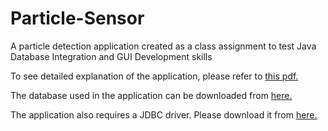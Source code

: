 # Particle-Sensor
A particle detection application created as a class assignment to test Java Database Integration and GUI Development skills

To see detailed explanation of the application, please refer to <a href="https://github.com/NabeelAhmed98/Particle-Sensor/blob/master/SensorNetwork.pdf"> this pdf. </a>

The database used in the application can be downloaded from <a href="https://github.com/NabeelAhmed98/Particle-Sensor/blob/master/tachyon.sql"> here. </a>

The application also requires a JDBC driver. Please download it from <a href="https://dev.mysql.com/downloads/connector/j/"> here. </a>
